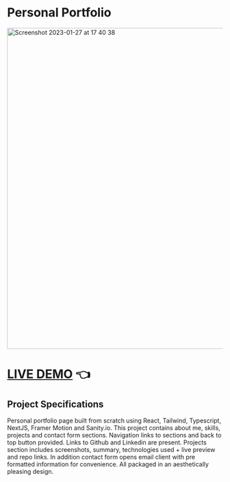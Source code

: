 # Personal Portfolio

<img width="750" alt="Screenshot 2023-01-27 at 17 40 38" src="https://user-images.githubusercontent.com/89941894/216084944-48c5e10f-e6f1-477f-acc2-68434cf065e3.png">


# [LIVE DEMO](https://shivkashyap.com/) :point_left:

## Project Specifications

Personal portfolio page built from scratch using React, Tailwind, Typescript, NextJS, Framer Motion and Sanity.io. This project contains about me, skills, projects and contact form sections. Navigation links to sections and back to top button provided. Links to Github and Linkedin are present. Projects section includes screenshots, summary, technologies used + live preview and repo links. In addition contact form opens email client with pre formatted information for convenience. All packaged in an aesthetically pleasing design.
